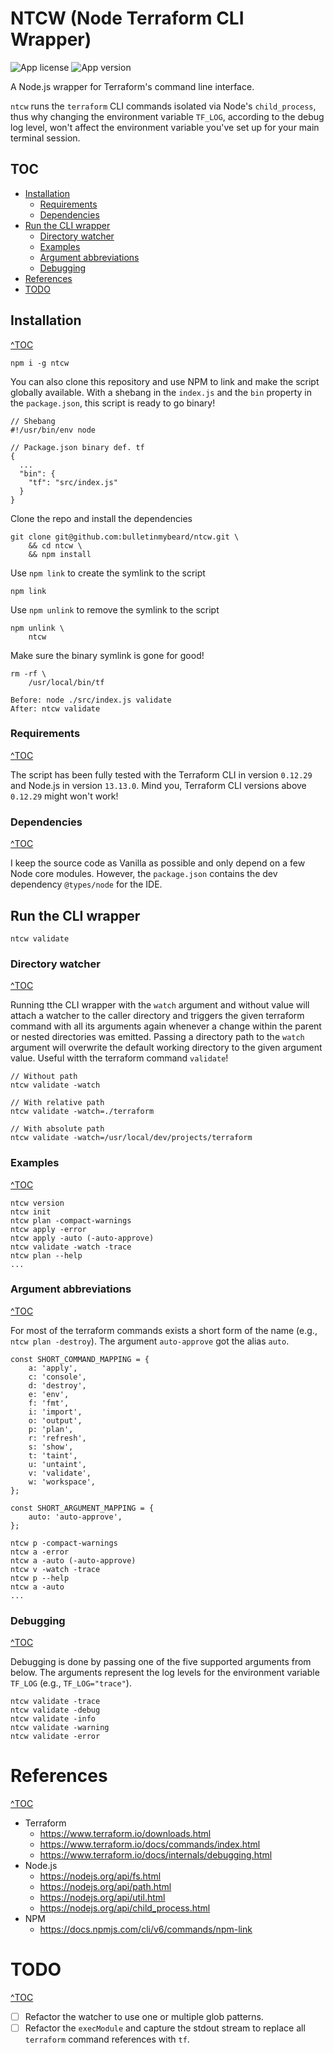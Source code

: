 # NTCW (Node Terraform CLI Wrapper)

![App license](https://img.shields.io/github/license/Naereen/StrapDown.js.svg)
![App version](https://img.shields.io/badge/version-1.0.2-blue.svg)

A Node.js wrapper for Terraform's command line interface.

`ntcw` runs the `terraform` CLI commands isolated via Node's `child_process`, thus why changing the environment variable `TF_LOG`, according to the debug log level, won't affect the environment variable you've set up for your main terminal session.

## TOC
- [Installation](#installation)
    - [Requirements](#requirements)
    - [Dependencies](#dependencies)
- [Run the CLI wrapper](#run-the-cli-wrapper)
    - [Directory watcher](#directory-watcher)
    - [Examples](#examples)
    - [Argument abbreviations](#argument-abbreviations)
    - [Debugging](#debugging)
- [References](#references)
- [TODO](#todo)

## Installation
[^TOC](#toc)

```
npm i -g ntcw
```

You can also clone this repository and use NPM to link and make the script globally available.
With a shebang in the `index.js` and the `bin` property in the `package.json`, this script is ready to go binary!

```
// Shebang
#!/usr/bin/env node

// Package.json binary def. tf
{
  ...
  "bin": {
    "tf": "src/index.js"
  }
}
```

Clone the repo and install the dependencies
```
git clone git@github.com:bulletinmybeard/ntcw.git \
    && cd ntcw \
    && npm install
```

Use `npm link` to create the symlink to the script
```
npm link
```

Use `npm unlink` to remove the symlink to the script
```
npm unlink \
    ntcw
```

Make sure the binary symlink is gone for good!
```
rm -rf \
    /usr/local/bin/tf
```

```
Before: node ./src/index.js validate
After: ntcw validate
```

### Requirements
[^TOC](#toc)

The script has been fully tested with the Terraform CLI in version `0.12.29` and Node.js in version `13.13.0`. Mind you, Terraform CLI versions above `0.12.29` might won't work! 

### Dependencies
[^TOC](#toc)

I keep the source code as Vanilla as possible and only depend on a few Node core modules. However, the `package.json` contains the dev dependency `@types/node` for the IDE.

## Run the CLI wrapper

```
ntcw validate
```

### Directory watcher
[^TOC](#toc)

Running tthe CLI wrapper with the `watch` argument and without value will attach a watcher to the caller directory and triggers the given terraform command with all its arguments again whenever a change within the parent or nested directories was emitted.
Passing a directory path to the `watch` argument will overwrite the default working directory to the given argument value. 
Useful witth the terraform command `validate`!
```
// Without path
ntcw validate -watch

// With relative path
ntcw validate -watch=./terraform

// With absolute path
ntcw validate -watch=/usr/local/dev/projects/terraform
```
### Examples
[^TOC](#toc)
```
ntcw version
ntcw init
ntcw plan -compact-warnings
ntcw apply -error
ntcw apply -auto (-auto-approve)
ntcw validate -watch -trace
ntcw plan --help
...
```

### Argument abbreviations
[^TOC](#toc)

For most of the terraform commands exists a short form of the name (e.g., `ntcw plan -destroy`). The argument `auto-approve` got the alias `auto`.

```
const SHORT_COMMAND_MAPPING = {
    a: 'apply',
    c: 'console',
    d: 'destroy',
    e: 'env',
    f: 'fmt',
    i: 'import',
    o: 'output',
    p: 'plan',
    r: 'refresh',
    s: 'show',
    t: 'taint',
    u: 'untaint',
    v: 'validate',
    w: 'workspace',
};

const SHORT_ARGUMENT_MAPPING = {
    auto: 'auto-approve',
};
```

```
ntcw p -compact-warnings
ntcw a -error
ntcw a -auto (-auto-approve)
ntcw v -watch -trace
ntcw p --help
ntcw a -auto
...
```

### Debugging
[^TOC](#toc)

Debugging is done by passing one of the five supported arguments from below. The arguments represent the log levels for the environment variable `TF_LOG` (e.g., `TF_LOG="trace"`).

```
ntcw validate -trace
ntcw validate -debug
ntcw validate -info
ntcw validate -warning
ntcw validate -error
```

# References
[^TOC](#toc)

- Terraform
    - https://www.terraform.io/downloads.html
    - https://www.terraform.io/docs/commands/index.html
    - https://www.terraform.io/docs/internals/debugging.html
- Node.js
    - https://nodejs.org/api/fs.html
    - https://nodejs.org/api/path.html
    - https://nodejs.org/api/util.html
    - https://nodejs.org/api/child_process.html
- NPM
    - https://docs.npmjs.com/cli/v6/commands/npm-link

# TODO
[^TOC](#toc)

- [ ] Refactor the watcher to use one or multiple glob patterns.
- [ ] Refactor the `execModule` and capture the stdout stream to replace all `terraform` command references with `tf`. 
